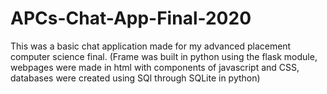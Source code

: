 # APCs-Chat-App-Final-2020

This was a basic chat application made for my advanced placement computer science final. (Frame was built in python using the flask module, webpages were made in html with components of javascript and CSS, databases were created using SQl through SQLite in python)
